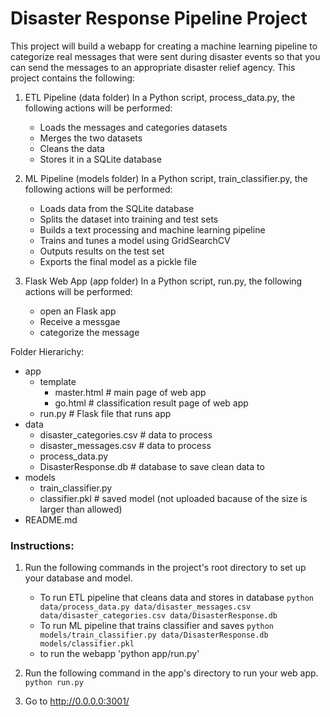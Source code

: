 # Disaster Response Pipeline Project
This project will build a webapp for creating a machine learning pipeline to categorize real messages that were sent during disaster events so that you can send the messages to an appropriate disaster relief agency.
This project contains the following:

1. ETL Pipeline (data folder)
In a Python script, process_data.py, the following actions will be performed:
    - Loads the messages and categories datasets
    - Merges the two datasets
    - Cleans the data
    - Stores it in a SQLite database
    
2. ML Pipeline (models folder)
In a Python script, train_classifier.py, the following actions will be performed:
    - Loads data from the SQLite database
    - Splits the dataset into training and test sets
    - Builds a text processing and machine learning pipeline
    - Trains and tunes a model using GridSearchCV
    - Outputs results on the test set
    - Exports the final model as a pickle file
    
3. Flask Web App (app folder)
In a Python script, run.py, the following actions will be performed:
    - open an Flask app
    - Receive a messgae
    - categorize the message


Folder Hierarichy:
- app
     - template
        - master.html  # main page of web app
        - go.html  # classification result page of web app
     - run.py  # Flask file that runs app
- data
     - disaster_categories.csv  # data to process 
     - disaster_messages.csv  # data to process
     - process_data.py
     - DisasterResponse.db   # database to save clean data to
- models
     - train_classifier.py
     - classifier.pkl  # saved model (not uploaded bacause of the size is larger than allowed)
- README.md


### Instructions:
1. Run the following commands in the project's root directory to set up your database and model.

    - To run ETL pipeline that cleans data and stores in database
        `python data/process_data.py data/disaster_messages.csv data/disaster_categories.csv data/DisasterResponse.db`
    - To run ML pipeline that trains classifier and saves
        `python models/train_classifier.py data/DisasterResponse.db models/classifier.pkl`
    - to run the webapp
        'python app/run.py'

2. Run the following command in the app's directory to run your web app.
    `python run.py`

3. Go to http://0.0.0.0:3001/


